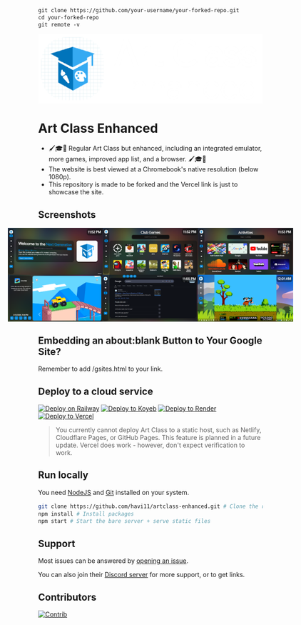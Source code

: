     git clone https://github.com/your-username/your-forked-repo.git
    cd your-forked-repo
    git remote -v

  <img align="center" src="public/assets/images/Readme-Icon.png"/>

# Art Class Enhanced

* 🖌️🎓🎨 Regular Art Class but enhanced, including an integrated emulator, more games, improved app list, and a browser. 🖌️🎓🎨
* The website is best viewed at a Chromebook's native resolution (below 1080p). 
* This repository is made to be forked and the Vercel link is just to showcase the site.

## Screenshots
<div align="center" style="display: flex;
    align-items: center;
    justify-content: center;">
<img src="public/assets/images/Preview-1.png" style="height: 105px" />
<img src="public/assets/images/Preview-2.png" style="height: 105px" />
<img src="public/assets/images/Preview-3.png" style="height: 105px" />
</div>
<div align="center" style="display: flex;
    align-items: center;
    justify-content: center;">
<img src="public/assets/images/Preview-4.png" style="height: 105px" />
<img src="public/assets/images/Preview-5.png" style="height: 105px" />
<img src="public/assets/images/Preview-6.png" style="height: 105px" />
</div>

## Embedding an about:blank Button to Your Google Site?
Remember to add /gsites.html to your link.

## Deploy to a cloud service
[![Deploy on Railway](https://binbashbanana.github.io/deploy-buttons/buttons/remade/railway.svg)](https://railway.app/new/template?template=https://github.com/havi11/artclass-enhanced)
[![Deploy to Koyeb](https://binbashbanana.github.io/deploy-buttons/buttons/remade/koyeb.svg)](https://app.koyeb.com/deploy?type=git&repository=github.com/havi11/artclass-enhanced&branch=main&name=v4)
[![Deploy to Render](https://binbashbanana.github.io/deploy-buttons/buttons/remade/render.svg)](https://render.com/deploy?repo=https://github.com/havi11/artclass-enhanced)
[![Deploy to Vercel](https://binbashbanana.github.io/deploy-buttons/buttons/remade/vercel.svg)](https://vercel.com/new/clone?repository-url=https://github.com/havi11/artclass-enhanced)

> You currently cannot deploy Art Class to a static host, such as Netlify, Cloudflare Pages, or GitHub Pages. This feature is planned in a future update. Vercel does work - however, don't expect verification to work.

## Run locally

You need [NodeJS](https://nodejs.org) and [Git](https://git-scm.com/download) installed on your system.

````bash
git clone https://github.com/havi11/artclass-enhanced.git # Clone the repo
npm install # Install packages
npm start # Start the bare server + serve static files
````

## Support
Most issues can be answered by [opening an issue](https://github.com/havi11/artclass-enhanced/issues).

You can also join their [Discord server](https://discord.gg/desmos) for more support, or to get links.

## Contributors

[![Contrib](https://contrib.rocks/image?repo=havi11/artclass-enhanced#)](https://github.com/havi11/artclass-enhanced/graphs/contributors)
